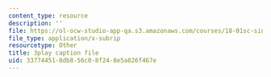```yaml
---
content_type: resource
description: ''
file: https://ol-ocw-studio-app-qa.s3.amazonaws.com/courses/18-01sc-single-variable-calculus-fall-2010/337744518db856c08f248e5a826f467e_BSAA0akmPEU.vtt
file_type: application/x-subrip
resourcetype: Other
title: 3play caption file
uid: 33774451-8db8-56c0-8f24-8e5a826f467e
---
```

